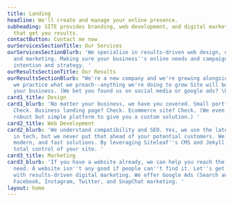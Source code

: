 ```yaml
---
title: Landing
headline: We'll create and manage your online presence.
subheading: SITE provides branding, web development, and digital marketing strategies
  that get you results.
contactButton: Contact me now
ourServicesSectionTitle: Our Services
ourServicesSectionBlurb: 'We specialize in results-driven web design, development,
  and marketing. Making sure your business''s online needs and campaigns are met with
  intention and strategy. '
ourResultsSectionTitle: Our Results
ourResultsSectionBlurb: "We're a new company and we're growing alongside you. But
  we practice what we preach--anything we're doing to grow Site will be used to grow
  your business. (We bet you found us on social media or google ads? \U0001F609)"
card1_title: Design
card1_blurb: 'No matter your business, we have you covered. Small portfolio website?
  Check. Business landing page? Check. Ecommerce site? Check. (We even leverage Shopify''s
  robust but simple platform to give you a custom solution.) '
card2_title: Web Development
card2_blurb: 'We understand compatibility and SEO. Yes, we use the latest and greatest
  in tech, but we never put that ahead of your potential customers. We offer compatible,
  modern, and fast solutions. By leveraging Siteleaf''s CMS and Jekyll, we give you
  total control of your site. '
card3_title: Marketing
card3_blurb: 'If you have a website already, we can help you reach the people you
  need. A website isn''t any good if people can''t find it. Let''s get you set up
  with results-driven digital marketing. We offer Google Ads (Search and Display),
  Facebook, Instagram, Twitter, and SnapChat marketing. '
layout: home
---
```


